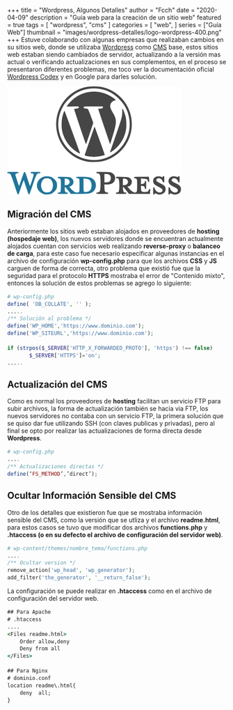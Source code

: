 +++
title = "Wordpress, Algunos Detalles"
author = "Fcch"
date = "2020-04-09"
description = "Guía web para la creación de un sitio web"
featured = true
tags = [
    "wordpress",
    "cms"
]
categories = [
    "web",
]
series = ["Guía Web"]
thumbnail = "images/wordpress-detalles/logo-wordpress-400.png"
+++
Estuve colaborando con algunas empresas que realizaban cambios en su sitios web, donde se utilizaba [Wordpress](https://wordpress.org/) como [CMS](https://es.wikipedia.org/wiki/Sistema_de_gesti%C3%B3n_de_contenidos) base, estos sitios web estaban siendo cambiados de servidor, actualizando a la versión mas actual o verificando actualizaciones en sus complementos, en el proceso se presentaron diferentes problemas, me toco ver la documentación oficial [Wordpress Codex](https://codex.wordpress.org/) y en Google para darles solución.

<!--more-->

![](/images/wordpress-detalles/logo-wordpress-400.png)

## Migración del CMS

Anteriormente los sitios web estaban alojados en proveedores de **hosting (hospedaje web)**, los nuevos servidores donde se encuentran actualmente alojados cuentan con servicios web realizando **reverse-proxy**  o **balanceo de carga**, para este caso fue necesario especificar algunas instancias en el archivo de configuración **wp-config.php** para que los archivos **CSS** y **JS** carguen de forma de correcta, otro problema que existió fue que la seguridad para el protocolo **HTTPS** mostraba el error de "Contenido mixto", entonces la solución de estos problemas se agrego lo siguiente:

```php
# wp-config.php
define( 'DB_COLLATE', '' );
.....
/** Solución al problema */
define('WP_HOME','https://www.dominio.com');
define('WP_SITEURL','https://www.dominio.com');

if (strpos($_SERVER['HTTP_X_FORWARDED_PROTO'], 'https') !== false)
       $_SERVER['HTTPS']='on';
.....
```

## Actualización del CMS

Como es normal los proveedores de **hosting** facilitan un servicio FTP para subir archivos, la forma de actualización también se hacia via FTP, los nuevos servidores no contaba con un servicio FTP, la primera solución que se quiso dar fue utilizando SSH (con claves publicas y privadas), pero al final se opto por realizar las actualizaciones de forma directa desde **Wordpress**.

```php
# wp-config.php
....
/** Actualizaciones directas */
define(‘FS_METHOD’,’direct’);
```

## Ocultar Información Sensible  del CMS

Otro de los detalles que existieron fue que se mostraba información sensible del CMS, como la versión que se utliza y el archivo **readme.html**, para estos casos se tuvo que modificar dos archivos **functions.php** y **.htaccess (o en su defecto el archivo de configuración del servidor web)**.

```php
# wp-content/themes/nombre_tema/functions.php
....
/** Ocultar version */
remove_action('wp_head', 'wp_generator');
add_filter('the_generator', '__return_false');
```

La configuración se puede realizar en **.htaccess** como en el archivo de configuración del servidor web.

```cmd
## Para Apache
# .htaccess
....
<Files readme.html>
	Order allow,deny
	Deny from all
</Files>

## Para Nginx
# dominio.conf
location readme\.html{
	deny  all;
}
```